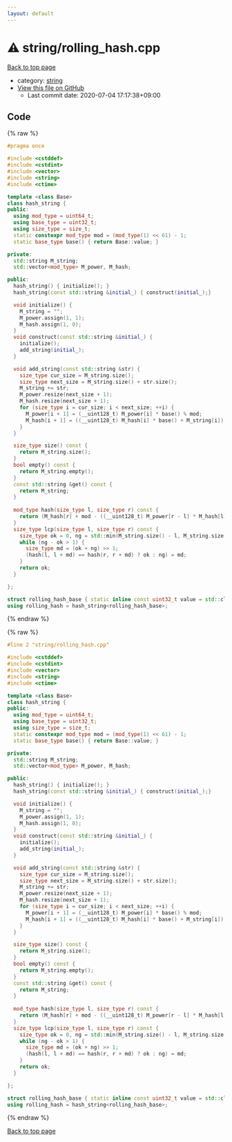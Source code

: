 ```yaml
---
layout: default
---
```


<!-- mathjax config similar to math.stackexchange -->
<script type="text/javascript" async
  src="https://cdnjs.cloudflare.com/ajax/libs/mathjax/2.7.5/MathJax.js?config=TeX-MML-AM_CHTML">
</script>
<script type="text/x-mathjax-config">
  MathJax.Hub.Config({
    TeX: { equationNumbers: { autoNumber: "AMS" }},
    tex2jax: {
      inlineMath: [ ['$','$'] ],
      processEscapes: true
    },
    "HTML-CSS": { matchFontHeight: false },
    displayAlign: "left",
    displayIndent: "2em"
  });
</script>

<script type="text/javascript" src="https://cdnjs.cloudflare.com/ajax/libs/jquery/3.4.1/jquery.min.js"></script>
<script src="https://cdn.jsdelivr.net/npm/jquery-balloon-js@1.1.2/jquery.balloon.min.js" integrity="sha256-ZEYs9VrgAeNuPvs15E39OsyOJaIkXEEt10fzxJ20+2I=" crossorigin="anonymous"></script>
<script type="text/javascript" src="../../assets/js/copy-button.js"></script>
<link rel="stylesheet" href="../../assets/css/copy-button.css" />


# :warning: string/rolling_hash.cpp

<a href="../../index.html">Back to top page</a>

* category: <a href="../../index.html#b45cffe084dd3d20d928bee85e7b0f21">string</a>
* <a href="{{ site.github.repository_url }}/blob/master/string/rolling_hash.cpp">View this file on GitHub</a>
    - Last commit date: 2020-07-04 17:17:38+09:00




## Code

<a id="unbundled"></a>
{% raw %}
```cpp
#pragma once

#include <cstddef>
#include <cstdint>
#include <vector>
#include <string>
#include <ctime>

template <class Base>
class hash_string {
public:
  using mod_type = uint64_t;
  using base_type = uint32_t;
  using size_type = size_t;
  static constexpr mod_type mod = (mod_type(1) << 61) - 1;
  static base_type base() { return Base::value; }

private:
  std::string M_string;
  std::vector<mod_type> M_power, M_hash;

public:
  hash_string() { initialize(); }
  hash_string(const std::string &initial_) { construct(initial_);}

  void initialize() {
    M_string = "";
    M_power.assign(1, 1);
    M_hash.assign(1, 0);
  }
  void construct(const std::string &initial_) {
    initialize();
    add_string(initial_);
  }

  void add_string(const std::string &str) {
    size_type cur_size = M_string.size();
    size_type next_size = M_string.size() + str.size();
    M_string += str;
    M_power.resize(next_size + 1);
    M_hash.resize(next_size + 1);
    for (size_type i = cur_size; i < next_size; ++i) {
      M_power[i + 1] = (__uint128_t) M_power[i] * base() % mod;
      M_hash[i + 1] = ((__uint128_t) M_hash[i] * base() + M_string[i]) % mod;
    }
  }

  size_type size() const {
    return M_string.size();
  }
  bool empty() const {
    return M_string.empty();
  }
  const std::string &get() const {
    return M_string;
  }
  
  mod_type hash(size_type l, size_type r) const {
    return (M_hash[r] + mod - ((__uint128_t) M_power[r - l] * M_hash[l]) % mod) % mod;
  }
  size_type lcp(size_type l, size_type r) const {
    size_type ok = 0, ng = std::min(M_string.size() - l, M_string.size() - r) + 1;
    while (ng - ok > 1) {
      size_type md = (ok + ng) >> 1;
      (hash(l, l + md) == hash(r, r + md) ? ok : ng) = md;
    }
    return ok;
  }

};

struct rolling_hash_base { static inline const uint32_t value = std::clock() ^ std::time(nullptr); };
using rolling_hash = hash_string<rolling_hash_base>;

```
{% endraw %}

<a id="bundled"></a>
{% raw %}
```cpp
#line 2 "string/rolling_hash.cpp"

#include <cstddef>
#include <cstdint>
#include <vector>
#include <string>
#include <ctime>

template <class Base>
class hash_string {
public:
  using mod_type = uint64_t;
  using base_type = uint32_t;
  using size_type = size_t;
  static constexpr mod_type mod = (mod_type(1) << 61) - 1;
  static base_type base() { return Base::value; }

private:
  std::string M_string;
  std::vector<mod_type> M_power, M_hash;

public:
  hash_string() { initialize(); }
  hash_string(const std::string &initial_) { construct(initial_);}

  void initialize() {
    M_string = "";
    M_power.assign(1, 1);
    M_hash.assign(1, 0);
  }
  void construct(const std::string &initial_) {
    initialize();
    add_string(initial_);
  }

  void add_string(const std::string &str) {
    size_type cur_size = M_string.size();
    size_type next_size = M_string.size() + str.size();
    M_string += str;
    M_power.resize(next_size + 1);
    M_hash.resize(next_size + 1);
    for (size_type i = cur_size; i < next_size; ++i) {
      M_power[i + 1] = (__uint128_t) M_power[i] * base() % mod;
      M_hash[i + 1] = ((__uint128_t) M_hash[i] * base() + M_string[i]) % mod;
    }
  }

  size_type size() const {
    return M_string.size();
  }
  bool empty() const {
    return M_string.empty();
  }
  const std::string &get() const {
    return M_string;
  }
  
  mod_type hash(size_type l, size_type r) const {
    return (M_hash[r] + mod - ((__uint128_t) M_power[r - l] * M_hash[l]) % mod) % mod;
  }
  size_type lcp(size_type l, size_type r) const {
    size_type ok = 0, ng = std::min(M_string.size() - l, M_string.size() - r) + 1;
    while (ng - ok > 1) {
      size_type md = (ok + ng) >> 1;
      (hash(l, l + md) == hash(r, r + md) ? ok : ng) = md;
    }
    return ok;
  }

};

struct rolling_hash_base { static inline const uint32_t value = std::clock() ^ std::time(nullptr); };
using rolling_hash = hash_string<rolling_hash_base>;

```
{% endraw %}

<a href="../../index.html">Back to top page</a>

